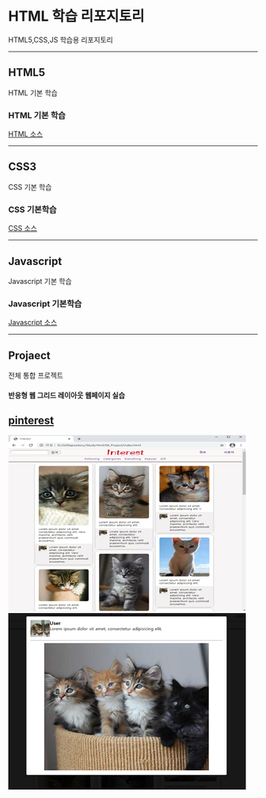 # HTML 학습 리포지토리
HTML5,CSS,JS 학습용 리포지토리


------------------------------------

## HTML5
HTML 기본 학습

### HTML 기본 학습
[HTML 소스](https://github.com/jacksimuse/StudyHtml/tree/main/01_HTML)

-----------------------------------

## CSS3
CSS 기본 학습

### CSS 기본학습
[CSS 소스](https://github.com/jacksimuse/StudyHtml/tree/main/02_CSS)

----------------------------------

## Javascript
Javascript 기본 학습

### Javascript 기본학습
[Javascript 소스](https://github.com/jacksimuse/StudyHtml/tree/main/03_Javascript)

---------------------------------------

## Projaect
전체 통합 프로젝트

#### 반응형 웹 그리드 레이아웃 웹페이지 실습
[pinterest](https://github.com/jacksimuse/StudyHtml/tree/main/04_Project)
--------------------------------------------------------
![결과물 1](https://github.com/jacksimuse/StudyHtml/blob/main/ref_images/result_01.png) ![결과물 2](https://github.com/jacksimuse/StudyHtml/blob/main/ref_images/result_02.png)


